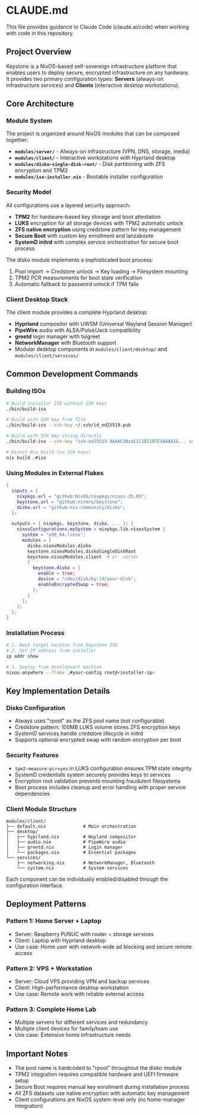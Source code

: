 # CLAUDE.md

This file provides guidance to Claude Code (claude.ai/code) when working with code in this repository.

## Project Overview

Keystone is a NixOS-based self-sovereign infrastructure platform that enables users to deploy secure, encrypted infrastructure on any hardware. It provides two primary configuration types: **Servers** (always-on infrastructure services) and **Clients** (interactive desktop workstations).

## Core Architecture

### Module System
The project is organized around NixOS modules that can be composed together:

- **`modules/server/`** - Always-on infrastructure (VPN, DNS, storage, media)
- **`modules/client/`** - Interactive workstations with Hyprland desktop
- **`modules/disko-single-disk-root/`** - Disk partitioning with ZFS encryption and TPM2
- **`modules/iso-installer.nix`** - Bootable installer configuration

### Security Model
All configurations use a layered security approach:
- **TPM2** for hardware-based key storage and boot attestation
- **LUKS** encryption for all storage devices with TPM2 automatic unlock
- **ZFS native encryption** using credstore pattern for key management
- **Secure Boot** with custom key enrollment and lanzaboote
- **SystemD initrd** with complex service orchestration for secure boot process

The disko module implements a sophisticated boot process:
1. Pool import → Credstore unlock → Key loading → Filesystem mounting
2. TPM2 PCR measurements for boot state verification
3. Automatic fallback to password unlock if TPM fails

### Client Desktop Stack
The client module provides a complete Hyprland desktop:
- **Hyprland** compositor with UWSM (Universal Wayland Session Manager)
- **PipeWire** audio with ALSA/Pulse/Jack compatibility
- **greetd** login manager with tuigreet
- **NetworkManager** with Bluetooth support
- Modular desktop components in `modules/client/desktop/` and `modules/client/services/`

## Common Development Commands

### Building ISOs
```bash
# Build installer ISO without SSH keys
./bin/build-iso

# Build with SSH key from file
./bin/build-iso --ssh-key ~/.ssh/id_ed25519.pub

# Build with SSH key string directly
./bin/build-iso --ssh-key "ssh-ed25519 AAAAC3NzaC1lZDI1NTE5AAAAIG... user@host"

# Direct Nix build (no SSH keys)
nix build .#iso
```

### Using Modules in External Flakes
```nix
{
  inputs = {
    nixpkgs.url = "github:NixOS/nixpkgs/nixos-25.05";
    keystone.url = "github:ncrmro/keystone";
    disko.url = "github:nix-community/disko";
  };

  outputs = { nixpkgs, keystone, disko, ... }: {
    nixosConfigurations.mySystem = nixpkgs.lib.nixosSystem {
      system = "x86_64-linux";
      modules = [
        disko.nixosModules.disko
        keystone.nixosModules.diskoSingleDiskRoot
        keystone.nixosModules.client  # or .server
        {
          keystone.disko = {
            enable = true;
            device = "/dev/disk/by-id/your-disk";
            enableEncryptedSwap = true;
          };
        }
      ];
    };
  };
}
```

### Installation Process
```bash
# 1. Boot target machine from Keystone ISO
# 2. Get IP address from installer
ip addr show

# 3. Deploy from development machine
nixos-anywhere --flake .#your-config root@<installer-ip>
```

## Key Implementation Details

### Disko Configuration
- Always uses "rpool" as the ZFS pool name (not configurable)
- Credstore pattern: 100MB LUKS volume stores ZFS encryption keys
- SystemD services handle credstore lifecycle in initrd
- Supports optional encrypted swap with random encryption per boot

### Security Features
- `tpm2-measure-pcr=yes` in LUKS configuration ensures TPM state integrity
- SystemD credentials system securely provides keys to services
- Encryption root validation prevents mounting fraudulent filesystems
- Boot process includes cleanup and error handling with proper service dependencies

### Client Module Structure
```
modules/client/
├── default.nix              # Main orchestration
├── desktop/
│   ├── hyprland.nix         # Wayland compositor
│   ├── audio.nix            # PipeWire audio
│   ├── greetd.nix           # Login manager
│   └── packages.nix         # Essential packages
└── services/
    ├── networking.nix       # NetworkManager, Bluetooth
    └── system.nix           # System services
```

Each component can be individually enabled/disabled through the configuration interface.

## Deployment Patterns

### Pattern 1: Home Server + Laptop
- Server: Raspberry Pi/NUC with router + storage services
- Client: Laptop with Hyprland desktop
- Use case: Home user with network-wide ad blocking and secure remote access

### Pattern 2: VPS + Workstation
- Server: Cloud VPS providing VPN and backup services  
- Client: High-performance desktop workstation
- Use case: Remote work with reliable external access

### Pattern 3: Complete Home Lab
- Multiple servers for different services and redundancy
- Multiple client devices for family/team use
- Use case: Extensive home infrastructure needs

## Important Notes

- The pool name is hardcoded to "rpool" throughout the disko module
- TPM2 integration requires compatible hardware and UEFI firmware setup
- Secure Boot requires manual key enrollment during installation process
- All ZFS datasets use native encryption with automatic key management
- Client configurations are NixOS system-level only (no home-manager integration)
